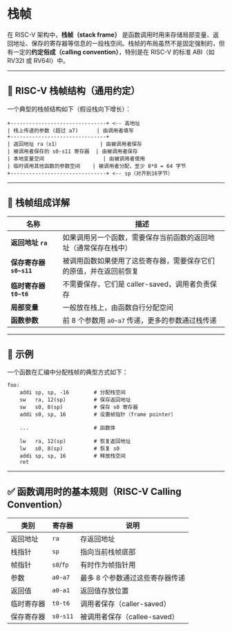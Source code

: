 # 栈帧

在 RISC-V 架构中，**栈帧（stack frame）** 是函数调用时用来存储局部变量、返回地址、保存的寄存器等信息的一段栈空间。栈帧的布局虽然不是固定强制的，但有一定的**约定俗成（calling convention）**，特别是在 RISC-V 的标准 ABI（如 RV32I 或 RV64I）中。

------

## 🧩 RISC-V 栈帧结构（通用约定）

一个典型的栈帧结构如下（假设栈向下增长）：

```
+-------------------------------+ <-- 高地址
| 栈上传递的参数 (超过 a7)      | 由调用者填写
+-------------------------------+
| 返回地址 ra（x1）             | 由被调用者保存
| 被调用者保存的 s0-s11 寄存器  | 由被调用者保存
| 本地变量空间                   | 由被调用者使用
| 临时调用其他函数的参数空间    | 被调用者分配，至少 8*8 = 64 字节
+-------------------------------+ <-- sp（对齐到16字节）

```

------

## 📌 栈帧组成详解

| 名称                    | 描述                                                         |
| ----------------------- | ------------------------------------------------------------ |
| **返回地址 `ra`**       | 如果调用另一个函数，需要保存当前函数的返回地址（通常保存在栈中） |
| **保存寄存器 `s0~s11`** | 被调用函数如果使用了这些寄存器，需要保存它们的原值，并在返回前恢复 |
| **临时寄存器 `t0~t6`**  | 不需要保存，它们是 caller-saved，调用者负责保存              |
| **局部变量**            | 一般放在栈上，由函数自行分配空间                             |
| **函数参数**            | 前 8 个参数用 `a0~a7` 传递，更多的参数通过栈传递             |

------

## 📘 示例

一个函数在汇编中分配栈帧的典型方式如下：

```assembly
foo:
    addi sp, sp, -16        # 分配栈空间
    sw   ra, 12(sp)         # 保存返回地址
    sw   s0, 8(sp)          # 保存 s0 寄存器
    addi s0, sp, 16         # 设置帧指针（frame pointer）
    
    ...                     # 函数体
    
    lw   ra, 12(sp)         # 恢复返回地址
    lw   s0, 8(sp)          # 恢复 s0
    addi sp, sp, 16         # 释放栈空间
    ret
```

------

## ✅ 函数调用时的基本规则（RISC-V Calling Convention）

| 类别       | 寄存器    | 说明                            |
| ---------- | --------- | ------------------------------- |
| 返回地址   | `ra`      | 存返回地址                      |
| 栈指针     | `sp`      | 指向当前栈帧底部                |
| 帧指针     | `s0`/`fp` | 有时作为帧指针用                |
| 参数       | `a0-a7`   | 最多 8 个参数通过这些寄存器传递 |
| 返回值     | `a0-a1`   | 返回值存放位置                  |
| 临时寄存器 | `t0-t6`   | 调用者保存（caller-saved）      |
| 保存寄存器 | `s0-s11`  | 被调用者保存（callee-saved）    |

